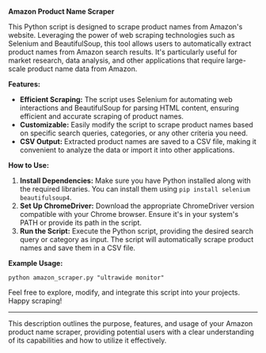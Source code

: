 **Amazon Product Name Scraper**

This Python script is designed to scrape product names from Amazon's website. Leveraging the power of web scraping technologies such as Selenium and BeautifulSoup, this tool allows users to automatically extract product names from Amazon search results. It's particularly useful for market research, data analysis, and other applications that require large-scale product name data from Amazon.

**Features:**
- **Efficient Scraping:** The script uses Selenium for automating web interactions and BeautifulSoup for parsing HTML content, ensuring efficient and accurate scraping of product names.
- **Customizable:** Easily modify the script to scrape product names based on specific search queries, categories, or any other criteria you need.
- **CSV Output:** Extracted product names are saved to a CSV file, making it convenient to analyze the data or import it into other applications.

**How to Use:**
1. **Install Dependencies:** Make sure you have Python installed along with the required libraries. You can install them using `pip install selenium beautifulsoup4`.
2. **Set Up ChromeDriver:** Download the appropriate ChromeDriver version compatible with your Chrome browser. Ensure it's in your system's PATH or provide its path in the script.
3. **Run the Script:** Execute the Python script, providing the desired search query or category as input. The script will automatically scrape product names and save them in a CSV file.

**Example Usage:**
```
python amazon_scraper.py "ultrawide monitor"
```

Feel free to explore, modify, and integrate this script into your projects. Happy scraping!

--- 

This description outlines the purpose, features, and usage of your Amazon product name scraper, providing potential users with a clear understanding of its capabilities and how to utilize it effectively.
